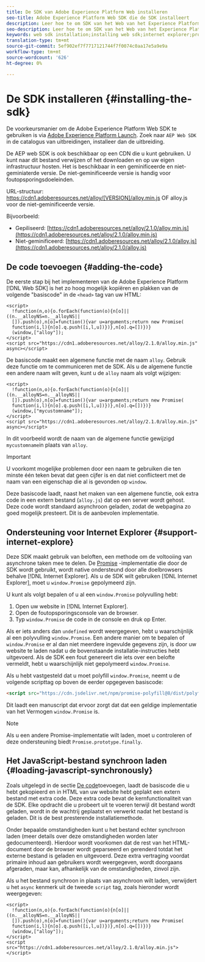 ```yaml
---
title: De SDK van Adobe Experience Platform Web installeren
seo-title: Adobe Experience Platform Web SDK die de SDK installeert
description: Leer hoe te om SDK van het Web van het Experience Platform te installeren
seo-description: Leer hoe te om SDK van het Web van het Experience Platform te installeren
keywords: web sdk installation;installing web sdk;internet explorer;promise;
translation-type: tm+mt
source-git-commit: 5ef902ef7f7717121744f7f0074c0aa17e5a9e9a
workflow-type: tm+mt
source-wordcount: '626'
ht-degree: 0%

---
```



# De SDK installeren {#installing-the-sdk}

De voorkeursmanier om de Adobe Experience Platform Web SDK te gebruiken is via [Adobe Experience Platform Launch](http://launch.adobe.com/). Zoek naar `AEP Web SDK` in de catalogus van uitbreidingen, installeer dan de uitbreiding.

De AEP web SDK is ook beschikbaar op een CDN die u kunt gebruiken. U kunt naar dit bestand verwijzen of het downloaden en op uw eigen infrastructuur hosten. Het is beschikbaar in een geminificeerde en niet-geminiaterde versie. De niet-geminificeerde versie is handig voor foutopsporingsdoeleinden.

URL-structuur: https://cdn1.adoberesources.net/alloy/[VERSION]/alloy.min.js OF alloy.js voor de niet-geminificeerde versie.

Bijvoorbeeld:

* Gepiliseerd: [https://cdn1.adoberesources.net/alloy/2.1.0/alloy.min.js](https://cdn1.adoberesources.net/alloy/2.1.0/alloy.min.js)
* Niet-geminificeerd: [https://cdn1.adoberesources.net/alloy/2.1.0/alloy.js](https://cdn1.adoberesources.net/alloy/2.1.0/alloy.js)

## De code toevoegen {#adding-the-code}

De eerste stap bij het implementeren van de Adobe Experience Platform [!DNL Web SDK] is het zo hoog mogelijk kopiëren en plakken van de volgende &quot;basiscode&quot; in de `<head>` tag van uw HTML:

```markup
<script>
  !function(n,o){o.forEach(function(o){n[o]||((n.__alloyNS=n.__alloyNS||
  []).push(o),n[o]=function(){var u=arguments;return new Promise(
  function(i,l){n[o].q.push([i,l,u])})},n[o].q=[])})}
  (window,["alloy"]);
</script>
<script src="https://cdn1.adoberesources.net/alloy/2.1.0/alloy.min.js" async></script>
```

De basiscode maakt een algemene functie met de naam `alloy`. Gebruik deze functie om te communiceren met de SDK. Als u de algemene functie een andere naam wilt geven, kunt u de `alloy` naam als volgt wijzigen:

```markup
<script>
  !function(n,o){o.forEach(function(o){n[o]||((n.__alloyNS=n.__alloyNS||
  []).push(o),n[o]=function(){var u=arguments;return new Promise(
  function(i,l){n[o].q.push([i,l,u])})},n[o].q=[])})}
  (window,["mycustomname"]);
</script>
<script src="https://cdn1.adoberesources.net/alloy/2.1.0/alloy.min.js" async></script>
```

In dit voorbeeld wordt de naam van de algemene functie gewijzigd `mycustomname`in plaats van `alloy`.

>[!IMPORTANT]
>
>U voorkomt mogelijke problemen door een naam te gebruiken die ten minste één teken bevat dat geen cijfer is en dat niet conflicteert met de naam van een eigenschap die al is gevonden op `window`.

Deze basiscode laadt, naast het maken van een algemene functie, ook extra code in een extern bestand \(`alloy.js`\) dat op een server wordt gehost. Deze code wordt standaard asynchroon geladen, zodat de webpagina zo goed mogelijk presteert. Dit is de aanbevolen implementatie.

## Ondersteuning voor Internet Explorer {#support-internet-explore}

Deze SDK maakt gebruik van beloften, een methode om de voltooiing van asynchrone taken mee te delen. De [Promise](https://developer.mozilla.org/en-US/docs/Web/JavaScript/Reference/Global_Objects/Promise) -implementatie die door de SDK wordt gebruikt, wordt native ondersteund door alle doelbrowsers behalve [!DNL Internet Explorer]. Als u de SDK wilt gebruiken [!DNL Internet Explorer], moet u `window.Promise` gepolymeerd [](https://remysharp.com/2010/10/08/what-is-a-polyfill)zijn.

U kunt als volgt bepalen of u al een `window.Promise` polyvulling hebt:

1. Open uw website in [!DNL Internet Explorer].
1. Open de foutopsporingsconsole van de browser.
1. Typ `window.Promise` de code in de console en druk op Enter.

Als er iets anders dan `undefined` wordt weergegeven, hebt u waarschijnlijk al een polyvulling `window.Promise`. Een andere manier om te bepalen of `window.Promise` er al dan niet meerdere ingevulde gegevens zijn, is door uw website te laden nadat u de bovenstaande installatie-instructies hebt uitgevoerd. Als de SDK een fout genereert die iets over een belofte vermeldt, hebt u waarschijnlijk niet gepolymeerd `window.Promise`.

Als u hebt vastgesteld dat u moet polyfill `window.Promise`, neemt u de volgende scripttag op boven de eerder opgegeven basiscode:

```html
<script src="https://cdn.jsdelivr.net/npm/promise-polyfill@8/dist/polyfill.min.js"></script>
```

Dit laadt een manuscript dat ervoor zorgt dat dat een geldige implementatie van het Vermogen `window.Promise` is.

>[!NOTE]
>
>Als u een andere Promise-implementatie wilt laden, moet u controleren of deze ondersteuning biedt `Promise.prototype.finally`.

## Het JavaScript-bestand synchroon laden {#loading-javascript-synchronously}

Zoals uitgelegd in de sectie [De code](#adding-the-code)toevoegen, laadt de basiscode die u hebt gekopieerd en in HTML van uw website hebt geplakt een extern bestand met extra code. Deze extra code bevat de kernfunctionaliteit van de SDK. Elke opdracht die u probeert uit te voeren terwijl dit bestand wordt geladen, wordt in de wachtrij geplaatst en verwerkt nadat het bestand is geladen. Dit is de best presterende installatiemethode.

Onder bepaalde omstandigheden kunt u het bestand echter synchroon laden \(meer details over deze omstandigheden worden later gedocumenteerd\). Hierdoor wordt voorkomen dat de rest van het HTML-document door de browser wordt geparseerd en gerenderd totdat het externe bestand is geladen en uitgevoerd. Deze extra vertraging voordat primaire inhoud aan gebruikers wordt weergegeven, wordt doorgaans afgeraden, maar kan, afhankelijk van de omstandigheden, zinvol zijn.

Als u het bestand synchroon in plaats van asynchroon wilt laden, verwijdert u het `async` kenmerk uit de tweede `script` tag, zoals hieronder wordt weergegeven:

```markup
<script>
  !function(n,o){o.forEach(function(o){n[o]||((n.__alloyNS=n.__alloyNS||
  []).push(o),n[o]=function(){var u=arguments;return new Promise(
  function(i,l){n[o].q.push([i,l,u])})},n[o].q=[])})}
  (window,["alloy"]);
</script>
<script src="https://cdn1.adoberesources.net/alloy/2.1.0/alloy.min.js"></script>
```
